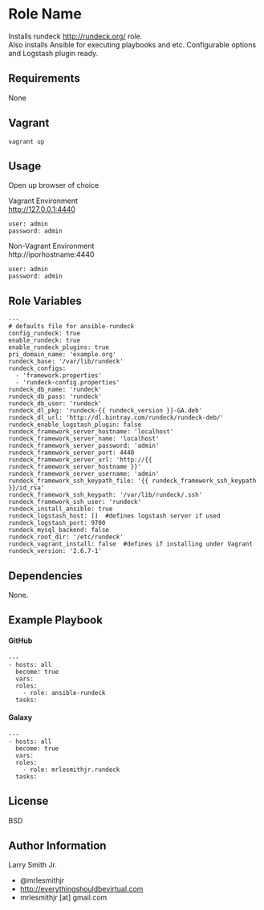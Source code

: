 Role Name
=========

Installs rundeck http://rundeck.org/ role.  
Also installs Ansible for executing playbooks and etc. Configurable options and Logstash plugin ready.

Requirements
------------

None

Vagrant
-------
````
vagrant up
````

Usage
-----

Open up browser of choice  

Vagrant Environment  
http://127.0.0.1:4440
````
user: admin
password: admin
````

Non-Vagrant Environment  
http://iporhostname:4440
````
user: admin
password: admin
````

Role Variables
--------------

````
---
# defaults file for ansible-rundeck
config_rundeck: true
enable_rundeck: true
enable_rundeck_plugins: true
pri_domain_name: 'example.org'
rundeck_base: '/var/lib/rundeck'
rundeck_configs:
  - 'framework.properties'
  - 'rundeck-config.properties'
rundeck_db_name: 'rundeck'
rundeck_db_pass: 'rundeck'
rundeck_db_user: 'rundeck'
rundeck_dl_pkg: 'rundeck-{{ rundeck_version }}-GA.deb'
rundeck_dl_url: 'http://dl.bintray.com/rundeck/rundeck-deb/'
rundeck_enable_logstash_plugin: false
rundeck_framework_server_hostname: 'localhost'
rundeck_framework_server_name: 'localhost'
rundeck_framework_server_password: 'admin'
rundeck_framework_server_port: 4440
rundeck_framework_server_url: 'http://{{ rundeck_framework_server_hostname }}'
rundeck_framework_server_username: 'admin'
rundeck_framework_ssh_keypath_file: '{{ rundeck_framework_ssh_keypath }}/id_rsa'
rundeck_framework_ssh_keypath: '/var/lib/rundeck/.ssh'
rundeck_framework_ssh_user: 'rundeck'
rundeck_install_ansible: true
rundeck_logstash_host: []  #defines logstash server if used
rundeck_logstash_port: 9700
rundeck_mysql_backend: false
rundeck_root_dir: '/etc/rundeck'
rundeck_vagrant_install: false  #defines if installing under Vagrant
rundeck_version: '2.6.7-1'
````

Dependencies
------------

None.

Example Playbook
----------------

#### GitHub
````
---
- hosts: all
  become: true
  vars:
  roles:
    - role: ansible-rundeck
  tasks:
````
#### Galaxy
````
---
- hosts: all
  become: true
  vars:
  roles:
    - role: mrlesmithjr.rundeck
  tasks:
````

License
-------

BSD

Author Information
------------------

Larry Smith Jr.
- @mrlesmithjr
- http://everythingshouldbevirtual.com
- mrlesmithjr [at] gmail.com
